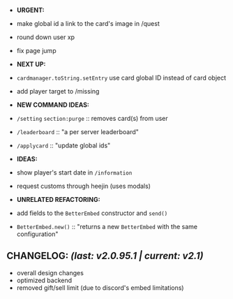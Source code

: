 - **URGENT:**
 - make global id a link to the card's image in /quest
 - round down user xp
 - fix page jump

- **NEXT UP:**
 - `cardmanager.toString.setEntry` use card global ID instead of card object
 - add player target to /missing

- **NEW COMMAND IDEAS:**
 - `/setting` `section:purge` :: removes card(s) from user
 - `/leaderboard` :: "a per server leaderboard"
 - `/applycard` :: "update global ids"

- **IDEAS:**
 - show player's start date in `/information`
 - request customs through heejin (uses modals)

- **UNRELATED REFACTORING:**
 - add fields to the `BetterEmbed` constructor and `send()`
 - `BetterEmbed.new()` :: "returns a new `BetterEmbed` with the same configuration"


<!-- - - - - - - - - - - -->
## **CHANGELOG:** *(last: v2.0.95.1 | current: v2.1)*
 - overall design changes
 - optimized backend
 - removed gift/sell limit (due to discord's embed limitations)